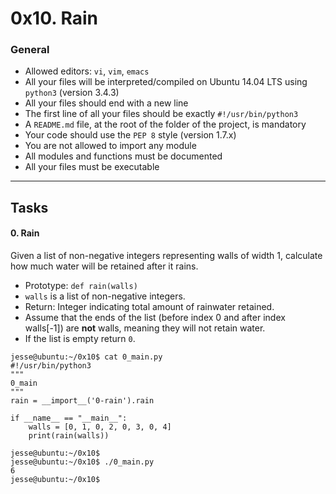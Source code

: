 0x10. Rain
==========

### General

-   Allowed editors: `vi`, `vim`, `emacs`
-   All your files will be interpreted/compiled on Ubuntu 14.04 LTS using `python3` (version 3.4.3)
-   All your files should end with a new line
-   The first line of all your files should be exactly `#!/usr/bin/python3`
-   A `README.md` file, at the root of the folder of the project, is mandatory
-   Your code should use the `PEP 8` style (version 1.7.x)
-   You are not allowed to import any module
-   All modules and functions must be documented
-   All your files must be executable

* * * * *

Tasks
-----

#### 0\. Rain

Given a list of non-negative integers representing walls of width 1, calculate how much water will be retained after it rains.

-   Prototype: `def rain(walls)`
-   `walls` is a list of non-negative integers.
-   Return: Integer indicating total amount of rainwater retained.
-   Assume that the ends of the list (before index 0 and after index walls[-1]) are **not** walls, meaning they will not retain water.
-   If the list is empty return `0`.

```
jesse@ubuntu:~/0x10$ cat 0_main.py
#!/usr/bin/python3
"""
0_main
"""
rain = __import__('0-rain').rain

if __name__ == "__main__":
    walls = [0, 1, 0, 2, 0, 3, 0, 4]
    print(rain(walls))

jesse@ubuntu:~/0x10$
jesse@ubuntu:~/0x10$ ./0_main.py
6
jesse@ubuntu:~/0x10$

```